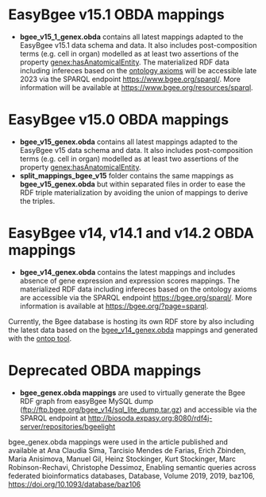 # EasyBgee v15.1 OBDA mappings
+ **bgee_v15_1_genex.obda** contains all latest mappings adapted to the EasyBgee v15.1 data schema and data. It also includes post-composition terms (e.g. cell in organ) modelled as at least two assertions of the property [genex:hasAnatomicalEntity](https://biosoda.github.io/genex/#hasAnatomicalEntity). The materialized RDF data including infereces based on the [ontology axioms](https://github.com/biosoda/genex/blob/master/genex_reduced_subsumption.ttl)  will be accessible  late 2023 via the SPARQL endpoint https://www.bgee.org/sparql/. More information will be available at https://www.bgee.org/resources/sparql.  

# EasyBgee v15.0 OBDA mappings
+ **bgee_v15_genex.obda** contains all latest mappings adapted to the EasyBgee v15 data schema and data. It also includes post-composition terms (e.g. cell in organ) modelled as at least two assertions of the property [genex:hasAnatomicalEntity](https://biosoda.github.io/genex/#hasAnatomicalEntity). 
+ **split_mappings_bgee_v15** folder contains the same mappings as **bgee_v15_genex.obda** but within separated files in order to ease the RDF triple  materialization by avoiding the union of mappings to derive the triples.
# EasyBgee v14, v14.1 and v14.2 OBDA mappings
+ **bgee_v14_genex.obda** contains the latest mappings and includes absence of gene expression and expression scores mappings. The materialized RDF data including infereces based on the ontology axioms are accessible via the SPARQL endpoint https://bgee.org/sparql/. More information is available at https://bgee.org/?page=sparql.  

Currently, the Bgee database is hosting its own RDF store by also including the latest data based on the [bgee_v14_genex.obda](bgee_v14_genex.obda) mappings and generated with the [ontop tool](https://ontop-vkg.org).

# Deprecated OBDA mappings

+ **bgee_genex.obda mappings** are used to virtually generate the Bgee RDF graph from easyBgee MySQL dump (ftp://ftp.bgee.org/bgee_v14/sql_lite_dump.tar.gz) 
and accessible via  the SPARQL endpoint at  http://biosoda.expasy.org:8080/rdf4j-server/repositories/bgeelight

bgee_genex.obda mappings were used in the article published and available at 
Ana Claudia Sima, Tarcisio Mendes de Farias, Erich Zbinden, Maria Anisimova, Manuel Gil, Heinz Stockinger, Kurt Stockinger, Marc Robinson-Rechavi, Christophe Dessimoz, Enabling semantic queries across federated bioinformatics databases, Database, Volume 2019, 2019, baz106, https://doi.org/10.1093/database/baz106


